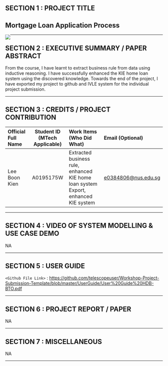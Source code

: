 ## SECTION 1 : PROJECT TITLE
## Mortgage Loan Application Process

<img src="SystemCode/clips/static/hdb-bto.png"
     style="float: left; margin-right: 0px;" />

---
## SECTION 2 : EXECUTIVE SUMMARY / PAPER ABSTRACT
From the course, I have learnt to extract business rule from data using inductive reasoning. I have successfully enhanced the KIE home loan system using the discovered knowledge. Towards the end of the project, I have exported my project to github and IVLE system for the individual project submission. 

---
## SECTION 3 : CREDITS / PROJECT CONTRIBUTION

| Official Full Name  | Student ID (MTech Applicable)  | Work Items (Who Did What) | Email (Optional) |
| :------------ |:---------------:| :-----| :-----|
| Lee Boon Kien | A0195175W | Extracted business rule, enhanced KIE home loan system Export, enhanced KIE system| e0384806@nus.edu.sg |
---
## SECTION 4 : VIDEO OF SYSTEM MODELLING & USE CASE DEMO

NA

---
## SECTION 5 : USER GUIDE

`<Github File Link>` : <https://github.com/telescopeuser/Workshop-Project-Submission-Template/blob/master/UserGuide/User%20Guide%20HDB-BTO.pdf>

---
## SECTION 6 : PROJECT REPORT / PAPER

NA

---
## SECTION 7 : MISCELLANEOUS

NA

---